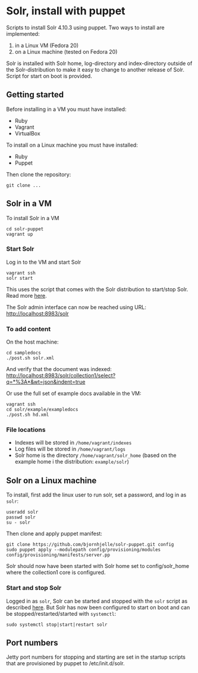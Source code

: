 # Solr, install with puppet #

Scripts to install Solr 4.10.3 using puppet. Two ways to install are implemented:

 1. in a Linux VM (Fedora 20)
 2. on a Linux machine (tested on Fedora 20)

Solr is installed with Solr home, log-directory and index-directory outside of the Solr-distribution to make it easy to change to another release of Solr. Script for start on boot is provided. 

## Getting started ##
Before installing in a VM you must have installed:

* Ruby
* Vagrant
* VirtualBox

To install on a Linux machine you must have installed:

* Ruby
* Puppet

Then clone the repository: 

    git clone ...
    
## Solr in a VM ##

To install Solr in a VM

    cd solr-puppet
    vagrant up

### Start Solr ###

Log in to the VM and start Solr

    vagrant ssh
    solr start

This uses the script that comes with the Solr distribution to start/stop Solr. Read more [here](https://cwiki.apache.org/confluence/display/solr/Running+Solr).

The Solr admin interface can now be reached using URL: <http://localhost:8983/solr>

### To add content ###
On the host machine: 

    cd sampledocs
    ./post.sh solr.xml
    
And verify that the document was indexed:
<http://localhost:8983/solr/collection1/select?q=*%3A*&wt=json&indent=true>

Or use the full set of example docs available in the VM:

    vagrant ssh
    cd solr/example/exampledocs
    ./post.sh hd.xml 

### File locations ###

* Indexes will be stored in `/home/vagrant/indexes`
* Log files will be stored in `/home/vagrant/logs`
* Solr home is the directory `/home/vagrant/solr_home` (based on the example home i the distribution: `example/solr`)

## Solr on a Linux machine ##

To install, first add the linux user to run solr, set a password, and log in as `solr`: 
  
    useradd solr
    passwd solr 
    su - solr

Then clone and apply puppet manifest:

    git clone https://github.com/bjornhjelle/solr-puppet.git config
    sudo puppet apply --modulepath config/provisioning/modules config/provisioning/manifests/server.pp

Solr should now have been started with Solr home set to config/solr_home where the collection1 core is configured. 

### Start and stop Solr ###
Logged in as `solr`, Solr can be started and stopped with the `solr` script as described [here](https://cwiki.apache.org/confluence/display/solr/Running+Solr). But Solr has now been configured to start on boot and can be stopped/restarted/started with `systemctl`: 

    sudo systemctl stop|start|restart solr


## Port numbers ##
Jetty port numbers for stopping and starting are set in the startup scripts that are provisioned by puppet to /etc/init.d/solr. 

    


